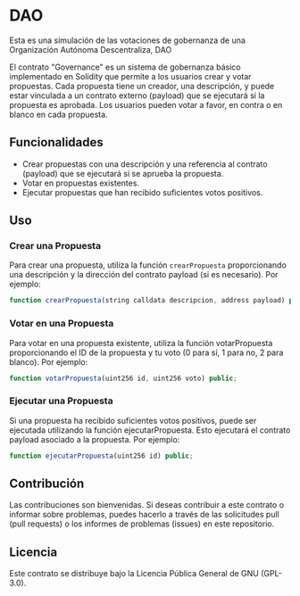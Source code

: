 # DAO
Esta es una simulación de las votaciones de gobernanza de una Organización Autónoma Descentraliza, DAO

El contrato "Governance" es un sistema de gobernanza básico implementado en Solidity que permite a los usuarios crear y votar propuestas. Cada propuesta tiene un creador, una descripción, y puede estar vinculada a un contrato externo (payload) que se ejecutará si la propuesta es aprobada. Los usuarios pueden votar a favor, en contra o en blanco en cada propuesta.

## Funcionalidades

- Crear propuestas con una descripción y una referencia al contrato (payload) que se ejecutará si se aprueba la propuesta.
- Votar en propuestas existentes.
- Ejecutar propuestas que han recibido suficientes votos positivos.

## Uso

### Crear una Propuesta

Para crear una propuesta, utiliza la función `crearPropuesta` proporcionando una descripción y la dirección del contrato payload (si es necesario). Por ejemplo:

``` javascript
function crearPropuesta(string calldata descripcion, address payload) public;
```

### Votar en una Propuesta
Para votar en una propuesta existente, utiliza la función votarPropuesta proporcionando el ID de la propuesta y tu voto (0 para sí, 1 para no, 2 para blanco). Por ejemplo:

``` javascript
function votarPropuesta(uint256 id, uint256 voto) public;
```

### Ejecutar una Propuesta
Si una propuesta ha recibido suficientes votos positivos, puede ser ejecutada utilizando la función ejecutarPropuesta. Esto ejecutará el contrato payload asociado a la propuesta. Por ejemplo:

``` javascript
function ejecutarPropuesta(uint256 id) public;
```

## Contribución
Las contribuciones son bienvenidas. Si deseas contribuir a este contrato o informar sobre problemas, puedes hacerlo a través de las solicitudes pull (pull requests) o los informes de problemas (issues) en este repositorio.

## Licencia
Este contrato se distribuye bajo la Licencia Pública General de GNU (GPL-3.0).

